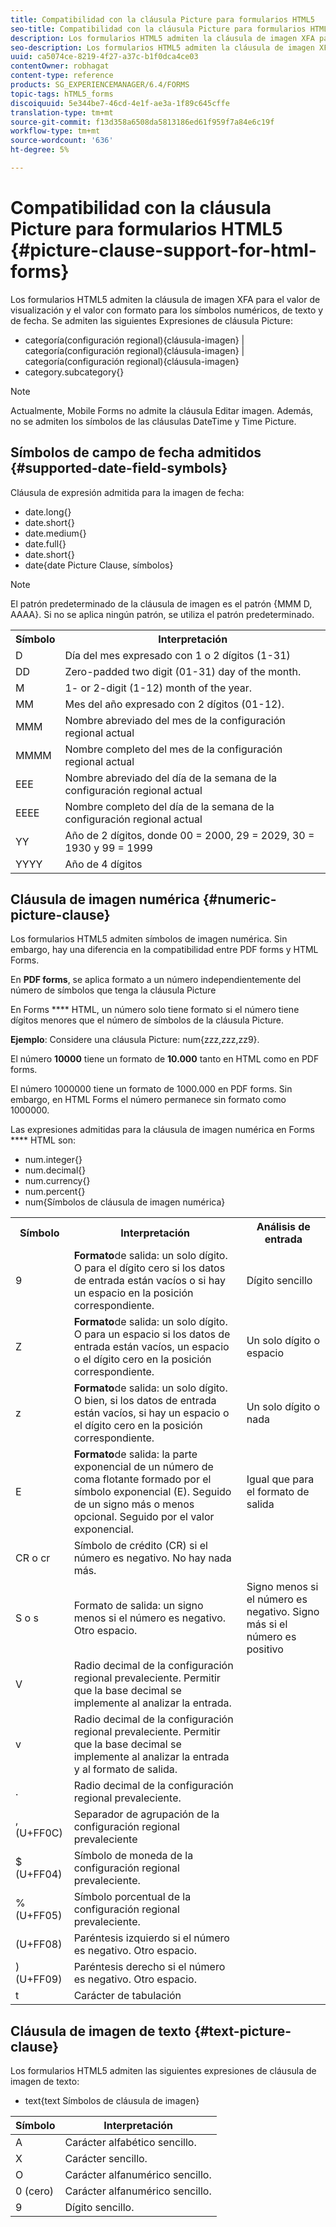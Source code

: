 ```yaml
---
title: Compatibilidad con la cláusula Picture para formularios HTML5
seo-title: Compatibilidad con la cláusula Picture para formularios HTML5
description: Los formularios HTML5 admiten la cláusula de imagen XFA para el valor de visualización y el valor con formato para los símbolos numéricos, de texto y de fecha.
seo-description: Los formularios HTML5 admiten la cláusula de imagen XFA para el valor de visualización y el valor con formato para los símbolos numéricos, de texto y de fecha.
uuid: ca5074ce-8219-4f27-a37c-b1f0dca4ce03
contentOwner: robhagat
content-type: reference
products: SG_EXPERIENCEMANAGER/6.4/FORMS
topic-tags: hTML5_forms
discoiquuid: 5e344be7-46cd-4e1f-ae3a-1f89c645cffe
translation-type: tm+mt
source-git-commit: f13d358a6508da5813186ed61f959f7a84e6c19f
workflow-type: tm+mt
source-wordcount: '636'
ht-degree: 5%

---
```



# Compatibilidad con la cláusula Picture para formularios HTML5 {#picture-clause-support-for-html-forms}

Los formularios HTML5 admiten la cláusula de imagen XFA para el valor de visualización y el valor con formato para los símbolos numéricos, de texto y de fecha. Se admiten las siguientes Expresiones de cláusula Picture:

* categoría(configuración regional){cláusula-imagen} | categoría(configuración regional){cláusula-imagen} | categoría(configuración regional){cláusula-imagen}
* category.subcategory{}

>[!NOTE]
>
>Actualmente, Mobile Forms no admite la cláusula Editar imagen. Además, no se admiten los símbolos de las cláusulas DateTime y Time Picture.

## Símbolos de campo de fecha admitidos {#supported-date-field-symbols}

Cláusula de expresión admitida para la imagen de fecha:

* date.long{}
* date.short{}
* date.medium{}
* date.full{}
* date.short{}
* date{date Picture Clause, símbolos}

>[!NOTE]
>
>El patrón predeterminado de la cláusula de imagen es el patrón {MMM D, AAAA}. Si no se aplica ningún patrón, se utiliza el patrón predeterminado.

<table> 
 <tbody>
  <tr>
   <th><strong>Símbolo</strong></th> 
   <th>Interpretación</th> 
  </tr>
  <tr>
   <td>D</td> 
   <td>Día del mes expresado con 1 o 2 dígitos (1-31)</td> 
  </tr>
  <tr>
   <td>DD</td> 
   <td>Zero-padded two digit (01-31) day of the month.<br /> </td> 
  </tr>
  <tr>
   <td>M</td> 
   <td>1- or 2-digit (1-12) month of the year.<br /> </td> 
  </tr>
  <tr>
   <td>MM</td> 
   <td>Mes del año expresado con 2 dígitos (01-12).<br /> </td> 
  </tr>
  <tr>
   <td>MMM</td> 
   <td>Nombre abreviado del mes de la configuración regional actual<br /> </td> 
  </tr>
  <tr>
   <td>MMMM</td> 
   <td>Nombre completo del mes de la configuración regional actual<br /> </td> 
  </tr>
  <tr>
   <td>EEE</td> 
   <td>Nombre abreviado del día de la semana de la configuración regional actual<br /> </td> 
  </tr>
  <tr>
   <td>EEEE</td> 
   <td>Nombre completo del día de la semana de la configuración regional actual<br /> </td> 
  </tr>
  <tr>
   <td>YY</td> 
   <td>Año de 2 dígitos, donde 00 = 2000, 29 = 2029, 30 = 1930 y 99 = 1999<br /> </td> 
  </tr>
  <tr>
   <td>YYYY</td> 
   <td>Año de 4 dígitos<br /> </td> 
  </tr>
 </tbody>
</table>

## Cláusula de imagen numérica {#numeric-picture-clause}

Los formularios HTML5 admiten símbolos de imagen numérica. Sin embargo, hay una diferencia en la compatibilidad entre PDF forms y HTML Forms.

En **PDF forms**, se aplica formato a un número independientemente del número de símbolos que tenga la cláusula Picture

En Forms **** HTML, un número solo tiene formato si el número tiene dígitos menores que el número de símbolos de la cláusula Picture.

**Ejemplo**: Considere una cláusula Picture: num{zzz,zzz,zz9}.

El número **10000** tiene un formato de **10.000** tanto en HTML como en PDF forms.

El número 1000000 tiene un formato de 1000.000 en PDF forms. Sin embargo, en HTML Forms el número permanece sin formato como 1000000.

Las expresiones admitidas para la cláusula de imagen numérica en Forms **** HTML son:

* num.integer{}
* num.decimal{}
* num.currency{}
* num.percent{}
* num{Símbolos de cláusula de imagen numérica}

<table> 
 <tbody>
  <tr>
   <th><strong>Símbolo</strong></th> 
   <th><strong>Interpretación</strong></th> 
   <th>Análisis de entrada</th> 
  </tr>
  <tr>
   <td>9</td> 
   <td><strong>Formato</strong>de salida: un solo dígito. O para el dígito cero si los datos de entrada están vacíos o si hay un espacio en la posición correspondiente.<br /> </td> 
   <td>Dígito sencillo</td> 
  </tr>
  <tr>
   <td>Z</td> 
   <td><strong>Formato</strong>de salida: un solo dígito. O para un espacio si los datos de entrada están vacíos, un espacio o el dígito cero en la posición correspondiente.<br /> </td> 
   <td>Un solo dígito o espacio</td> 
  </tr>
  <tr>
   <td>z</td> 
   <td><strong>Formato</strong>de salida: un solo dígito. O bien, si los datos de entrada están vacíos, si hay un espacio o el dígito cero en la posición correspondiente.<br /> </td> 
   <td>Un solo dígito o nada</td> 
  </tr>
  <tr>
   <td>E</td> 
   <td><strong>Formato</strong>de salida: la parte exponencial de un número de coma flotante formado por el símbolo exponencial (E). Seguido de un signo más o menos opcional. Seguido por el valor exponencial.<br /> </td> 
   <td>Igual que para el formato de salida</td> 
  </tr>
  <tr>
   <td>CR o cr<br /> </td> 
   <td>Símbolo de crédito (CR) si el número es negativo. No hay nada más.</td> 
   <td><br type="_moz" /> </td> 
  </tr>
  <tr>
   <td>S o s<br /> </td> 
   <td>Formato de salida: un signo menos si el número es negativo. Otro espacio.<br /> </td> 
   <td>Signo menos si el número es negativo. Signo más si el número es positivo</td> 
  </tr>
  <tr>
   <td>V</td> 
   <td>Radio decimal de la configuración regional prevaleciente. Permitir que la base decimal se implemente al analizar la entrada.</td> 
   <td><br type="_moz" /> </td> 
  </tr>
  <tr>
   <td>v</td> 
   <td>Radio decimal de la configuración regional prevaleciente. Permitir que la base decimal se implemente al analizar la entrada y al formato de salida.</td> 
   <td><br type="_moz" /> </td> 
  </tr>
  <tr>
   <td>.</td> 
   <td>Radio decimal de la configuración regional prevaleciente.</td> 
   <td><br type="_moz" /> </td> 
  </tr>
  <tr>
   <td>, (U+FF0C)</td> 
   <td>Separador de agrupación de la configuración regional prevaleciente</td> 
   <td><br type="_moz" /> </td> 
  </tr>
  <tr>
   <td>$ (U+FF04)</td> 
   <td>Símbolo de moneda de la configuración regional prevaleciente.</td> 
   <td><br type="_moz" /> </td> 
  </tr>
  <tr>
   <td>% (U+FF05)</td> 
   <td>Símbolo porcentual de la configuración regional prevaleciente.</td> 
   <td><br type="_moz" /> </td> 
  </tr>
  <tr>
   <td>(U+FF08)</td> 
   <td>Paréntesis izquierdo si el número es negativo. Otro espacio.</td> 
   <td><br type="_moz" /> </td> 
  </tr>
  <tr>
   <td>) (U+FF09)</td> 
   <td>Paréntesis derecho si el número es negativo. Otro espacio.</td> 
   <td><br type="_moz" /> </td> 
  </tr>
  <tr>
   <td>t</td> 
   <td>Carácter de tabulación</td> 
   <td><br type="_moz" /> </td> 
  </tr>
 </tbody>
</table>

## Cláusula de imagen de texto {#text-picture-clause}

Los formularios HTML5 admiten las siguientes expresiones de cláusula de imagen de texto:

* text{text Símbolos de cláusula de imagen}

| **Símbolo** | **Interpretación** |
|---|---|
| A | Carácter alfabético sencillo. |
| X | Carácter sencillo. |
| O | Carácter alfanumérico sencillo. |
| 0 (cero) | Carácter alfanumérico sencillo. |
| 9 | Dígito sencillo. |

